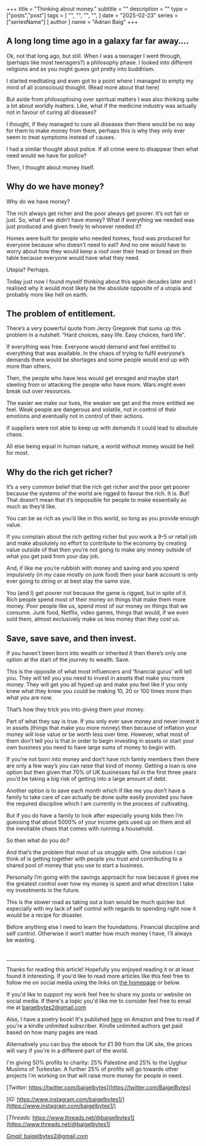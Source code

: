 +++
title = "Thinking about money."
subtitle = ""
description = ""
type = ["posts","post"]
tags = [
    "",
    "",
    "",
    "",
]
date = "2025-02-23"
series = ["seriesName"]
[ author ]
  name = "Adnan Baig"
+++

## A long long time ago in a galaxy far far away….

Ok, not that long ago, but still. When I was a teenager I went through, (perhaps like most teenagers?) a philosophy phase. I looked into different religions and as you might guess got pretty into buddhism.

I started meditating and even got to a point where I managed to empty my mind of all (conscious) thought. (Read more about that here)

But aside from philosophising over spiritual matters I was also thinking quite a lot about worldly matters. Like, what if the medicine industry was actually not in favour of curing all diseases?

I thought, if they managed to cure all diseases then there would be no way for them to make money from them, perhaps this is why they only ever seem to treat symptoms instead of causes.

I had a similar thought about police. If all crime were to disappear then what need would we have for police? 

Then, I thought about money itself.

## Why do we have money?

Why do we have money?

The rich always get richer and the poor always get poorer. It’s not fair or just. So, what if we didn’t have money? What if everything we needed was just produced and given freely to whoever needed it?

Homes were built for people who needed homes, food was produced for everyone because who doesn’t need to eat? And no one would have to worry about how they would keep a roof over their head or bread on their table because everyone would have what they need.

Utopia? Perhaps.

Today just now I found myself thinking about this again decades later and I realised why it would most likely be the absolute opposite of a utopia and probably more like hell on earth.

## The problem of entitlement.

There’s a very powerful quote from Jerzy Gregorek that sums up this problem in a nutshell: “Hard choices, easy life. Easy choices, hard life”.

If everything was free. Everyone would demand and feel entitled to everything that was available. In the chaos of trying to fulfil everyone’s demands there would be shortages and some people would end up with more than others. 

Then, the people who have less would get enraged and maybe start steeling from or attacking the people who have more. Wars might even break out over resources.

The easier we make our lives, the weaker we get and the more entitled we feel. Weak people are dangerous and volatile, not in control of their emotions and eventually not  in control of their actions.

If suppliers were not able to keep up with demands it could lead to absolute chaos.

All else being equal in human nature, a world without money would be hell for most.

## Why do the rich get richer?

It’s a very common belief that the rich get richer and the poor get poorer because the systems of the world are rigged to favour the rich. It is. But! That doesn’t mean that it’s impossible for people to make essentially as much as they’d like.

You can be as rich as you’d like in this world, so long as you provide enough value.

If you complain about the rich getting richer but you work a 9-5 or retail job and make absolutely no effort to contribute to the economy by creating value outside of that then you’re not going to make any money outside of what you get paid from your day job.

And, if like me you’re rubbish with money and saving and you spend impulsively (in my case mostly on junk food) then your bank account is only ever going to string or at best stay the same size.

You (and I) get poorer not because the game is rigged, but in spite of it. Rich people spend most of their money on things that make them more money. Poor people like us, spend most of our money on things that we consume. Junk food, Netflix, video games, things that would, if we even sold them, almost exclusively make us less money than they cost us.

## Save, save save, and then invest.

If you haven’t been born into wealth or inherited it then there’s only one option at the start of the journey to wealth. Save.

This is the opposite of what most influencers and ‘financial gurus’ will tell you. They will tell you you need to invest in assets that make you more money. They will get you all hyped up and make you feel like if you only knew what they knew you could be making 10, 20 or 100 times more than what you are now.

That’s how they trick you into giving them your money.

Part of what they say is true. If you only ever save money and never invest it in assets (things that make you more money) then because of inflation your money will lose value or be worth less over time. However, what most of them don’t tell you is that in order to begin investing in assets or start your own business you need to have large sums of money to begin with.

If you’re not born into money and don’t have rich family members then there are only a few way’s you can raise that kind of money. Getting a loan is one option but then given that 70% of UK businesses fail in the first three years you’d be taking a big risk of getting into a large amount of debt.

Another option is to save each month which if like me you don’t have a family to take care of can actually be done quite easily provided you have the required discipline which I am currently in the process of cultivating.

But if you do have a family to look after especially young kids then I’m guessing that about 5000% of your income gets used up on them and all the inevitable chaos that comes with running a household.

So then what do you do?

And that’s the problem that most of us struggle with. One solution I can think of is getting together with people you trust and contributing to a shared pool of money that you use to start a business.

Personally I’m going with the savings approach for now because it gives me the greatest control over how my money is spent and what direction I take my investments in the future.

This is the slower road as taking out a loan would be much quicker but especially with my lack of self control with regards to spending right now it would be a recipe for disaster.

Before anything else I need to learn the foundations. Financial discipline and self control. Otherwise it won’t matter how much money I have, I’ll always be wasting.


&nbsp;

---

Thanks for reading this article! Hopefully you enjoyed reading it or at least found it interesting. If you'd like to read more articles like this feel free to follow me on social media using the links on [the homepage](https://baigelbytes.com) or below.

If you'd like to support my work feel free to share my posts or website on social media. If there's a topic you'd like me to consider feel free to email me at baigelbytes2@gmail.com

Also, I have a poetry book! It's published [here](https://amzn.eu/d/3nzHMT6) on Amazon and free to read if you're a kindle unlimited subscriber. Kindle unlimited authors get paid based on how many pages are read.

Alternatively you can buy the ebook for £1.99 from the UK site, the prices will vary if you're in a different part of the world.

I'm giving 50% profits to charity: 25% Palestine and 25% to the Uyghur Muslims of Turkestan. A further 25% of profits will go towards other projects i'm working on that will raise more money for people in need.


[*Twitter:* https://twitter.com/baigelbytes](https://twitter.com/BaigelBytes)

[*IG:* https://www.instagram.com/baigelbytes1/](https://www.instagram.com/baigelbytes1/)

[*Threads:* https://www.threads.net/@baigelbytes1](https://www.threads.net/@baigelbytes1)

[*Gmail:* baigelbytes2@gmail.com](baigelbytes2@gmail.com)
